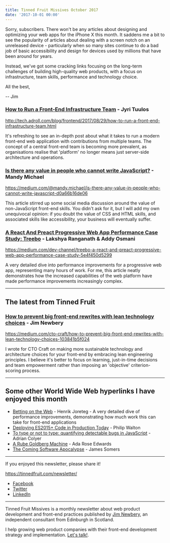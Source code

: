 ```yaml
---
title: Tinned Fruit Missives October 2017
date: '2017-10-01 00:00'
---
```


Sorry, subscribers. There won't be any articles about designing and optimizing your web apps for the iPhone X this month. It saddens me a bit to see the popularity of articles about dealing with a screen notch on an unreleased device - particularly when so many sites continue to do a bad job of basic accessibility and design for devices used by millions that have been around for years.

Instead, we've got some cracking links focusing on the long-term challenges of building high-quality web products, with a focus on infrastructure, team skills, performance and technology choice.

All the best,

-- Jim

### [How to Run a Front-End Infrastructure Team](http://tech.adroll.com/blog/frontend/2017/08/29/how-to-run-a-front-end-infrastructure-team.html) - Jyri Tuulos

http://tech.adroll.com/blog/frontend/2017/08/29/how-to-run-a-front-end-infrastructure-team.html

It's refreshing to see an in-depth post about what it takes to run a modern front-end web application with contributions from multiple teams. The concept of a central front-end team is becoming more prevalent, as organisations realise that 'platform' no longer means just server-side architecture and operations.

### [Is there any value in people who cannot write JavaScript?](https://medium.com/@mandy.michael/is-there-any-value-in-people-who-cannot-write-javascript-d0a66b16de06) - Mandy Michael

https://medium.com/@mandy.michael/is-there-any-value-in-people-who-cannot-write-javascript-d0a66b16de06

This article stirred up some social media discussion around the value of non-JavaScript front-end skills. You didn't ask for it, but I will add my own unequivocal opinion: if you doubt the value of CSS and HTML skills, and associated skills like accessibility, your business will eventually suffer.

### [A React And Preact Progressive Web App Performance Case Study: Treebo](https://medium.com/dev-channel/treebo-a-react-and-preact-progressive-web-app-performance-case-study-5e4f450d5299) - Lakshya Ranganath & Addy Osmani

https://medium.com/dev-channel/treebo-a-react-and-preact-progressive-web-app-performance-case-study-5e4f450d5299

A very detailed dive into performance improvements for a progressive web app, representing many hours of work. For me, this article neatly demonstrates how the increased capabilities of the web platform have made performance improvements increasingly complex.

---

## The latest from Tinned Fruit

### [How to prevent big front-end rewrites with lean technology choices](https://medium.com/cto-craft/how-to-prevent-big-front-end-rewrites-with-lean-technology-choices-103841b5f024) - Jim Newbery

https://medium.com/cto-craft/how-to-prevent-big-front-end-rewrites-with-lean-technology-choices-103841b5f024

I wrote for CTO Craft on making more sustainable technology and architecture choices for your front-end by embracing lean engineering principles. I believe it's better to focus on learning, just-in-time decisions and team empowerment rather than imposing an 'objective' criterion-scoring process.

---

## Some other World Wide Web hyperlinks I have enjoyed this month

* [Betting on the Web](https://joreteg.com/blog/betting-on-the-web) - Henrik Joreteg - A very detailed dive of performance improvements, demonstrating how much work this can take for front-end applications
* [Deploying ES2015+ Code in Production Today](https://philipwalton.com/articles/deploying-es2015-code-in-production-today/) - Philip Walton
* [To type or not to type: quantifying detectable bugs in JavaScript](https://blog.acolyer.org/2017/09/19/to-type-or-not-to-type-quantifying-detectable-bugs-in-javascript/) - Adrian Colyer
* [A Rube Goldberg Machine](https://samsunginter.net/rube-goldberg-article/) - Ada Rose Edwards
* [The Coming Software Apocalypse](https://www.theatlantic.com/technology/archive/2017/09/saving-the-world-from-code/540393/) - James Somers

---

If you enjoyed this newsletter, please share it!

https://tinnedfruit.com/newsletter/

* [Facebook](https://v.gd/Yq5MWW)
* [Twitter](https://v.gd/1SYOdJ)
* [LinkedIn](https://v.gd/LevaZh)

---

Tinned Fruit Missives is a monthly newsletter about web product development and front-end practices published by [Jim Newbery](https://tinnedfruit.com), an independent consultant from Edinburgh in Scotland.

I help growing web product companies with their front-end development strategy and implementation. [Let's talk!](https://tinnedfruit.com/contact).
